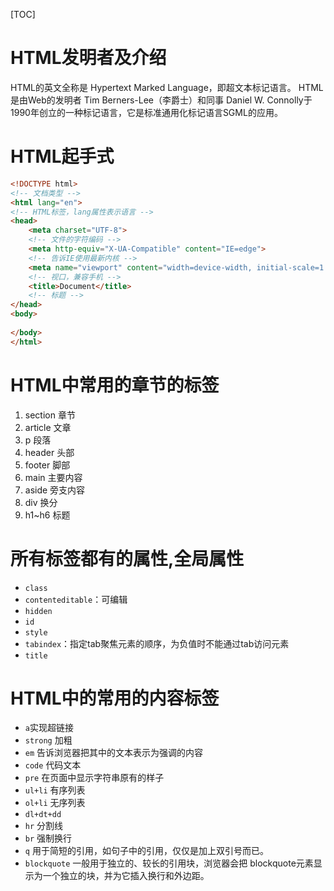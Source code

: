 [TOC]
# HTML发明者及介绍
HTML的英文全称是 Hypertext Marked Language，即超文本标记语言。
HTML是由Web的发明者 Tim Berners-Lee（李爵士）和同事 Daniel W. Connolly于1990年创立的一种标记语言，它是标准通用化标记语言SGML的应用。
# HTML起手式
```HTML
<!DOCTYPE html>
<!-- 文档类型 -->
<html lang="en">
<!-- HTML标签，lang属性表示语言 -->
<head>
    <meta charset="UTF-8">
    <!-- 文件的字符编码 -->
    <meta http-equiv="X-UA-Compatible" content="IE=edge">
    <!-- 告诉IE使用最新内核 -->
    <meta name="viewport" content="width=device-width, initial-scale=1.0">
    <!-- 视口，兼容手机 -->
    <title>Document</title>
    <!-- 标题 -->
</head>
<body>
    
</body>
</html>
```
# HTML中常用的章节的标签
1. section 章节
2. article 文章
3. p 段落
4. header 头部
5. footer 脚部
6. main 主要内容
7. aside 旁支内容
8. div 换分
9. h1~h6 标题

# 所有标签都有的属性,全局属性
* `class`
* `contenteditable`：可编辑
* `hidden`
* `id`
* `style`
* `tabindex`：指定tab聚焦元素的顺序，为负值时不能通过tab访问元素
* `title`

# HTML中的常用的内容标签
* `a`实现超链接
* `strong` 加粗
* `em` 告诉浏览器把其中的文本表示为强调的内容
* `code` 代码文本
* `pre` 在页面中显示字符串原有的样子
* `ul+li` 有序列表
* `ol+li` 无序列表
* `dl+dt+dd`
* `hr` 分割线
* `br` 强制换行
* `q` 用于简短的引用，如句子中的引用，仅仅是加上双引号而已。
* `blockquote` 一般用于独立的、较长的引用块，浏览器会把 blockquote元素显示为一个独立的块，并为它插入换行和外边距。